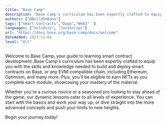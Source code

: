 ```yaml
---
title: "Base Camp"
description: "Base Camp's curriculum has been expertly crafted to equip you with the skills and knowledge needed to build and deploy smart contracts on Base, or any EVM-compatible chain"
authors: ["@BuildOnBase"]
tags: ["Smart Contracts","Dapp","Web3"  ]
languages: ["Solidity", "JavaScript"]
url: "https://docs.base.org/base-camp/docs/welcome"
dateAdded: 2023-11-04
level: "All"
---
```


Welcome to Base Camp, your guide to learning smart contract development. Base Camp's curriculum has been expertly crafted to equip you with the skills and knowledge needed to build and deploy smart contracts on Base, or any EVM-compatible chain, including Ethereum, Optimism, and many more. Plus, you'll be eligible to earn NFTs as you complete each module, showcasing your mastery of the material.

Whether you're a curious novice or a seasoned pro looking to stay ahead of the game, our dynamic lessons cater to all levels of experience. You can start with the basics and work your way up, or dive straight into the more advanced concepts and push your limits to new heights.

Begin your journey today!
